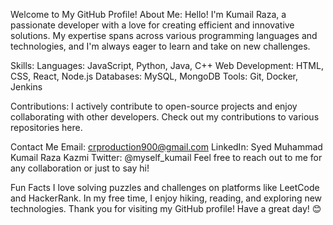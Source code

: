 Welcome to My GitHub Profile!
About Me:
Hello! I'm Kumail Raza, a passionate developer with a love for creating efficient and innovative solutions. My expertise spans across various programming languages and technologies, and I'm always eager to learn and take on new challenges.

Skills:
Languages: JavaScript, Python, Java, C++
Web Development: HTML, CSS, React, Node.js
Databases: MySQL, MongoDB
Tools: Git, Docker, Jenkins

Contributions:
I actively contribute to open-source projects and enjoy collaborating with other developers. Check out my contributions to various repositories here.

Contact Me
Email: crproduction900@gmail.com
LinkedIn: Syed Muhammad Kumail Raza Kazmi
Twitter: @myself_kumail
Feel free to reach out to me for any collaboration or just to say hi!

Fun Facts
I love solving puzzles and challenges on platforms like LeetCode and HackerRank.
In my free time, I enjoy hiking, reading, and exploring new technologies.
Thank you for visiting my GitHub profile! Have a great day! 😊
